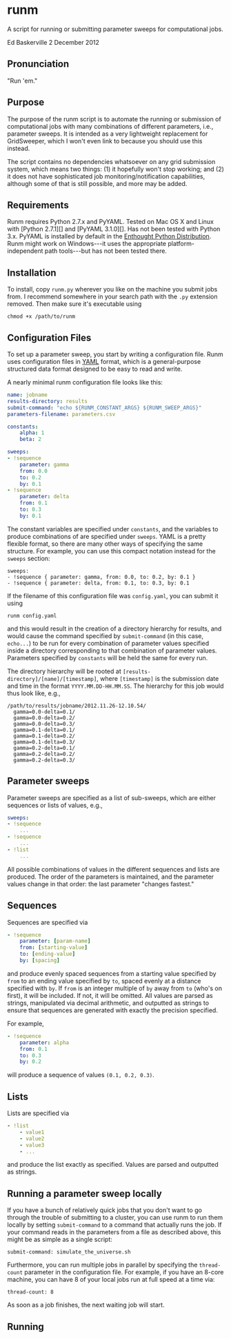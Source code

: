 runm
====
A script for running or submitting parameter sweeps for computational jobs.

Ed Baskerville
2 December 2012

## Pronunciation

"Run 'em."

## Purpose

The purpose of the runm script is to automate the running or submission of computational jobs with many combinations of different parameters, i.e., parameter sweeps. It is intended as a very lightweight replacement for GridSweeper, which I won't even link to because you should use this instead.

The script contains no dependencies whatsoever on any grid submission system, which means two things: (1) it hopefully won't stop working; and (2) it does not have sophisticated job monitoring/notification capabilities, although some of that is still possible, and more may be added.

## Requirements

Runm requires Python 2.7.x and PyYAML. Tested on Mac OS X and Linux with [Python 2.7.1][] and [PyYAML 3.1.0][]. Has not been tested with Python 3.x. PyYAML is installed by default in the [Enthought Python Distribution][]. Runm might work on Windows---it uses the appropriate platform-independent path tools---but has not been tested there.

[Python 2.7.x]: http://python.org/download/releases/2.7.1
[PyYAML]: http://pyyaml.org/wiki/PyYAML
[Enthought Python Distribution]: http://www.enthought.com/products/epd.php

## Installation

To install, copy `runm.py` wherever you like on the machine you submit jobs from. I recommend somewhere in your search path with the `.py` extension removed. Then make sure it's executable using
```
chmod +x /path/to/runm
```

## Configuration Files

To set up a parameter sweep, you start by writing a configuration file. Runm uses configuration files in [YAML][] format, which is a general-purpose structured data format designed to be easy to read and write.

[YAML]: http://en.wikipedia.org/wiki/YAML#Sample_document

A nearly minimal runm configuration file looks like this:

```yaml
name: jobname
results-directory: results
submit-command: "echo ${RUNM_CONSTANT_ARGS} ${RUNM_SWEEP_ARGS}"
parameters-filename: parameters.csv

constants:
	alpha: 1
	beta: 2

sweeps:
- !sequence
	parameter: gamma
	from: 0.0
	to: 0.2
	by: 0.1
- !sequence
	parameter: delta
	from: 0.1
	to: 0.3
	by: 0.1
```

The constant variables are specified under `constants`, and the variables to produce combinations of are specified under `sweeps`. YAML is a pretty flexible format, so there are many other ways of specifying the same structure. For example, you can use this compact notation instead for the `sweeps` section:
```
sweeps:
- !sequence { parameter: gamma, from: 0.0, to: 0.2, by: 0.1 }
- !sequence { parameter: delta, from: 0.1, to: 0.3, by: 0.1
```

If the filename of this configuration file was `config.yaml`, you can submit it using
```
runm config.yaml
```
and this would result in the creation of a directory hierarchy for results, and would cause the command specified by `submit-command` (in this case, `echo...`) to be run for every combination of parameter values specified inside a directory corresponding to that combination of parameter values. Parameters specified by `constants` will be held the same for every run.

The directory hierarchy will be rooted at `[results-directory]/[name]/[timestamp]`, where `[timestamp]` is the submission date and time in the format `YYYY.MM.DD-HH.MM.SS`. The hierarchy for this job would thus look like, e.g.,
```
/path/to/results/jobname/2012.11.26-12.10.54/
  gamma=0.0-delta=0.1/
  gamma=0.0-delta=0.2/
  gamma=0.0-delta=0.3/
  gamma=0.1-delta=0.1/
  gamma=0.1-delta=0.2/
  gamma=0.1-delta=0.3/
  gamma=0.2-delta=0.1/
  gamma=0.2-delta=0.2/
  gamma=0.2-delta=0.3/
```


## Parameter sweeps

Parameter sweeps are specified as a list of sub-sweeps, which are either sequences or lists of values, e.g.,
```yaml
sweeps:
- !sequence
	...
- !sequence
	...
- !list
	...
```
All possible combinations of values in the different sequences and lists are produced. The order of the parameters is maintained, and the parameter values change in that order: the last parameter "changes fastest."

## Sequences

Sequences are specified via
```yaml
- !sequence
	parameter: [param-name]
	from: [starting-value]
	to: [ending-value]
	by: [spacing]
```
and produce evenly spaced sequences from a starting value specified by `from` to an ending value specified by `to`, spaced evenly at a distance specified with `by`. If `from` is an integer multiple of `by` away from `to` (who's on first), it will be included. If not, it will be omitted. All values are parsed as strings, manipulated via decimal arithmetic, and outputted as strings to ensure that sequences are generated with exactly the precision specified.

For example,
```yaml
- !sequence
	parameter: alpha
	from: 0.1
	to: 0.3
	by: 0.2
```
will produce a sequence of values `(0.1, 0.2, 0.3)`. 

## Lists

Lists are specified via
```yaml
- !list
	- value1
	- value2
	- value3
	- ...
```
and produce the list exactly as specified. Values are parsed and outputted as strings.


## Running a parameter sweep locally

If you have a bunch of relatively quick jobs that you don't want to go through the trouble of submitting to a cluster, you can use runm to run them locally by setting `submit-command` to a command that actually runs the job. If your command reads in the parameters from a file as described above, this might be as simple as a single script:
```
submit-command: simulate_the_universe.sh
```

Furthermore, you can run multiple jobs in parallel by specifying the `thread-count` parameter in the configuration file. For example, if you have an 8-core machine, you can have 8 of your local jobs run at full speed at a time via:
```
thread-count: 8
```
As soon as a job finishes, the next waiting job will start.

## Running 

